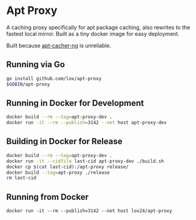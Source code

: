 # Apt Proxy

A caching proxy specifically for apt package caching, also rewrites to the fastest local mirror. Built as a tiny docker image for easy deployment.

Built because [apt-cacher-ng](https://www.unix-ag.uni-kl.de/~bloch/acng/) is unreliable.

## Running via Go

```bash
go install github.com/lox/apt-proxy
$GOBIN/apt-proxy
```

## Running in Docker for Development

```bash
docker build --rm --tag=apt-proxy-dev .
docker run -it --rm --publish=3142 --net host apt-proxy-dev
```

## Building in Docker for Release

```bash
docker build --rm --tag=apt-proxy-dev .
docker run -it --cidfile last-cid apt-proxy-dev ./build.sh
docker cp $(cat last-cid):/apt-proxy release/
docker build --tag=apt-proxy ./release
rm last-cid
```

## Running from Docker

```
docker run -it --rm --publish=3142 --net host lox24/apt-proxy
```
